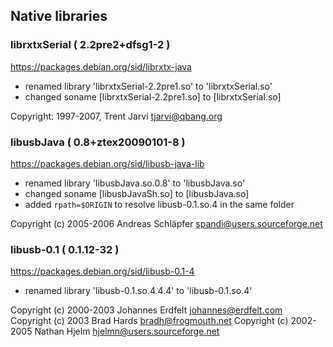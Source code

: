
## Native libraries

### librxtxSerial ( 2.2pre2+dfsg1-2 )

https://packages.debian.org/sid/librxtx-java

+ renamed library 'librxtxSerial-2.2pre1.so' to 'librxtxSerial.so'
+ changed soname [librxtxSerial-2.2pre1.so] to [librxtxSerial.so]

Copyright: 1997-2007, Trent Jarvi <tjarvi@qbang.org>

### libusbJava ( 0.8+ztex20090101-8 )

https://packages.debian.org/sid/libusb-java-lib

+ renamed library 'libusbJava.so.0.8' to 'libusbJava.so'
+ changed soname [libusbJavaSh.so] to [libusbJava.so]
+ added `rpath=$ORIGIN` to resolve libusb-0.1.so.4 in the same folder

Copyright (c) 2005-2006 Andreas Schläpfer <spandi@users.sourceforge.net>

### libusb-0.1  ( 0.1.12-32 )

https://packages.debian.org/sid/libusb-0.1-4

+ renamed library 'libusb-0.1.so.4.4.4' to 'libusb-0.1.so.4'

Copyright (c) 2000-2003 Johannes Erdfelt <johannes@erdfelt.com>
Copyright (c) 2003 Brad Hards <bradh@frogmouth.net>
Copyright (c) 2002-2005 Nathan Hjelm <hjelmn@users.sourceforge.net>

